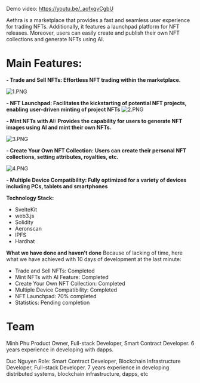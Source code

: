Demo video: https://youtu.be/_aofxqvCgbU

Aethra is a marketplace that provides a fast and seamless user experience for trading NFTs. Additionally, it features a launchpad platform for NFT releases. Moreover, users can easily create and publish their own NFT collections and generate NFTs using AI.
# Main Features:
**- Trade and Sell NFTs: Effortless NFT trading within the marketplace.**

![1.PNG](https://cdn.dorahacks.io/static/files/18d6a3f1c7b6af9285e515a45ca96ace.PNG)

**- NFT Launchpad: Facilitates the kickstarting of potential NFT projects, enabling user-driven minting of project NFTs**
![2.PNG](https://cdn.dorahacks.io/static/files/18d6a40fa011da77f84b4f4454880912.PNG)

**- Mint NFTs with AI: Provides the capability for users to generate NFT images using AI and mint their own NFTs.**

![3.PNG](https://cdn.dorahacks.io/static/files/18d6a41bb1878918c6538fd4f93b339d.PNG)

**- Create Your Own NFT Collection: Users can create their personal NFT collections, setting attributes, royalties, etc.**

![4.PNG](https://cdn.dorahacks.io/static/files/18d6a41e875c947e90ecd164a96b6b4a.PNG)

**- Multiple Device Compatibility: Fully optimized for a variety of devices including PCs, tablets and smartphones**

**Technology Stack:**
- SvelteKit
- web3.js
- Solidity
- Aeronscan
- IPFS
- Hardhat


**What we have done and haven’t done**
Because of lacking of time, here what we have achieved with 10 days of development at the last minute:
- Trade and Sell NFTs: Completed
- Mint NFTs with AI Feature: Completed
- Create Your Own NFT Collection: Completed
- Multiple Device Compatibility: Completed
- NFT Launchpad: 70% completed
- Statistics: Pending completion


# Team
Minh Phu
Product Owner, Full-stack Developer, Smart Contract Developer. 6 years experience in developing with dapps.

Duc Nguyen
Role: Smart Contract Developer, Blockchain Infrastructure Developer, Full-stack Developer. 7 years experience in developing distributed systems, blockchain infrastructure, dapps, etc
